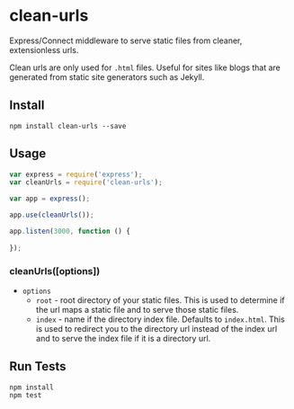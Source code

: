 # clean-urls

Express/Connect middleware to serve static files from cleaner, extensionless urls.

Clean urls are only used for `.html` files. Useful for sites like blogs that are generated from static site generators such as Jekyll.

## Install

```
npm install clean-urls --save
```

## Usage

```js
var express = require('express');
var cleanUrls = require('clean-urls');

var app = express();

app.use(cleanUrls());

app.listen(3000, function () {
  
});
```

### cleanUrls([options])

* `options`
  * `root` - root directory of your static files. This is used to determine if the url maps a static file and to serve those static files.
  * `index` - name if the directory index file. Defaults to `index.html`. This is used to redirect you to the directory url instead of the index url and to serve the index file if it is a directory url.

## Run Tests

```
npm install
npm test
```
